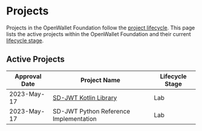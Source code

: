 [//]: # (SPDX-License-Identifier: CC-BY-4.0)

# Projects

Projects in the OpenWallet Foundation follow the [project lifecycle](./governance/project-lifecycle.md). This page lists the active projects within the OpenWallet Foundation and their current [lifecycle stage](./governance/project-lifecycle.md#stages).

## Active Projects

| Approval Date | Project Name                           | Lifecycle Stage |
| ------------- | -------------------------------------- | --------------- |
| 2023-May-17   | [SD-JWT Kotlin Library](https://github.com/openwallet-foundation-labs/SD-JWT-Kotlin) | Lab |
| 2023-May-17   | SD-JWT Python Reference Implementation | Lab |
